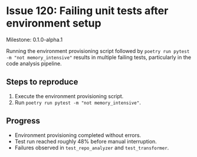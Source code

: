 # Issue 120: Failing unit tests after environment setup

Milestone: 0.1.0-alpha.1

Running the environment provisioning script followed by
`poetry run pytest -m "not memory_intensive"` results in multiple
failing tests, particularly in the code analysis pipeline.

## Steps to reproduce
1. Execute the environment provisioning script.
2. Run `poetry run pytest -m "not memory_intensive"`.

## Progress
- Environment provisioning completed without errors.
- Test run reached roughly 48% before manual interruption.
- Failures observed in `test_repo_analyzer` and `test_transformer`.
